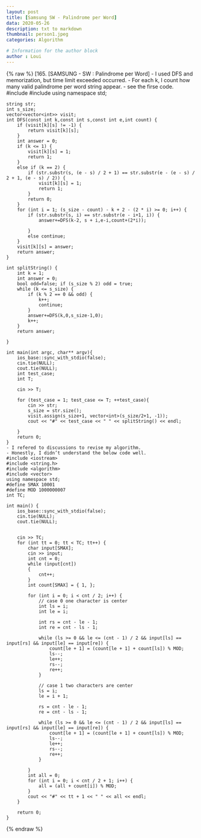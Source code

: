 ```yaml
---
layout: post
title: [Samsung SW - Palindrome per Word]
data: 2020-05-26
description: txt to markdown
thumbnail: person1.jpeg
categories: Algorithm

# Information for the author block
author : Loui
---
```


{% raw %}
	﻿[165. [SAMSUNG - SW : Palindrome per Word]
	- I used DFS and memorization, but time limit exceeded occurred.
	- For each k, I count how many valid palindrome per word string appear.
	- see the firse code.
	#include<iostream>
	#include<vector>
	using namespace std;
	
	
	string str;
	int s_size;
	vector<vector<int>> visit;
	int DFS(const int k,const int s,const int e,int count) {
		if (visit[k][s] != -1) {
			return visit[k][s];
		}
		int answer = 0;
		if (k <= 1) {
			visit[k][s] = 1;
			return 1;
		}
		else if (k == 2) {
			if (str.substr(s, (e - s) / 2 + 1) == str.substr(e - (e - s) / 2 + 1, (e - s) / 2)) {
				visit[k][s] = 1;
				return 1;
			} 
			return 0;
		}
		for (int i = 1; (s_size - count) - k + 2 - (2 * i) >= 0; i++) {
			if (str.substr(s, i) == str.substr(e - i+1, i)) {
				answer+=DFS(k-2, s + i,e-i,count+(2*i));
				
			}
			else continue;
		}
		visit[k][s] = answer;
		return answer;
	}
	
	int splitString() {
		int k = 1;
		int answer = 0;
		bool odd=false; if (s_size % 2) odd = true;
		while (k <= s_size) {
			if (k % 2 == 0 && odd) {
				k++;
				continue;
			}
			answer+=DFS(k,0,s_size-1,0);
			k++;
		}
		return answer;
	
	}
	
	int main(int argc, char** argv){
		ios_base::sync_with_stdio(false);
		cin.tie(NULL);
		cout.tie(NULL);
		int test_case;
		int T;
		
		cin >> T;
		
		for (test_case = 1; test_case <= T; ++test_case){
			cin >> str;
			s_size = str.size();
			visit.assign(s_size+1, vector<int>(s_size/2+1, -1));
			cout << "#" << test_case << " " << splitString() << endl;
	
		}
		return 0;
	}
	- I refered to discussions to revise my algorithm.
	- Honestly, I didn’t understand the below code well.
	#include <iostream>
	#include <string.h>
	#include <algorithm>
	#include <vector>
	using namespace std;
	#define SMAX 10001
	#define MOD 1000000007
	int TC;
	
	int main() {
		ios_base::sync_with_stdio(false);
		cin.tie(NULL);
		cout.tie(NULL);
	
	
		cin >> TC;
		for (int tt = 0; tt < TC; tt++) {
			char input[SMAX];
			cin >> input;
			int cnt = 0;
			while (input[cnt])
			{
				cnt++;
			}
			int count[SMAX] = { 1, };
	
			for (int i = 0; i < cnt / 2; i++) {
				// case 0 one character is center
				int ls = i;
				int le = i;
	
				int rs = cnt - le - 1;
				int re = cnt - ls - 1;
	
				while (ls >= 0 && le <= (cnt - 1) / 2 && input[ls] == input[rs] && input[le] == input[re]) {
					count[le + 1] = (count[le + 1] + count[ls]) % MOD;
					ls--;
					le++;
					rs--;
					re++;
				}
	
				// case 1 two characters are center
				ls = i;
				le = i + 1;
	
				rs = cnt - le - 1;
				re = cnt - ls - 1;
	
				while (ls >= 0 && le <= (cnt - 1) / 2 && input[ls] == input[rs] && input[le] == input[re]) {
					count[le + 1] = (count[le + 1] + count[ls]) % MOD;
					ls--;
					le++;
					rs--;
					re++;
				}
	
			}
			int all = 0;
			for (int i = 0; i < cnt / 2 + 1; i++) {
				all = (all + count[i]) % MOD;
			}
			cout << "#" << tt + 1 << " " << all << endl;
		}
	
		return 0;
	}
	
{% endraw %}
